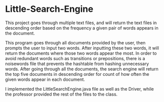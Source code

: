 # Little-Search-Engine
This project goes through multiple text files, and will return the text files in descending order based on the frequency a given pair of words appears in the document.

This program goes through all documents provided by the user, then prompts the user to input two words. After inputting these two words, it will return the documents where those two words appear the most. In order to avoid redundant words such as transitions or prepositions, there is a noisewords file that prevents the hashtable from hashing unnecessary words. After going through all the documents, the search engine will return the top five documents in descending order for count of how often the given words appear in each document.

I implemented the LittleSearchEngine.java file as well as the Driver, while the professor provided the rest of the files to the class.
